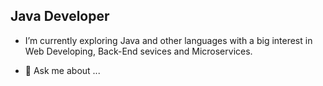 ##                      Java Developer


- I’m currently exploring Java and other languages with a big interest in Web Developing, Back-End sevices and Microservices.

- 💬 Ask me about ...



